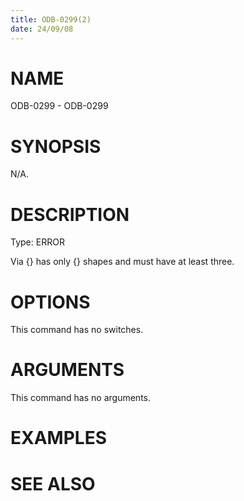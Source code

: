 ```yaml
---
title: ODB-0299(2)
date: 24/09/08
---
```


# NAME

ODB-0299 - ODB-0299

# SYNOPSIS

N/A.

# DESCRIPTION

Type: ERROR

Via {} has only {} shapes and must have at least three.

# OPTIONS

This command has no switches.

# ARGUMENTS

This command has no arguments.

# EXAMPLES

# SEE ALSO
